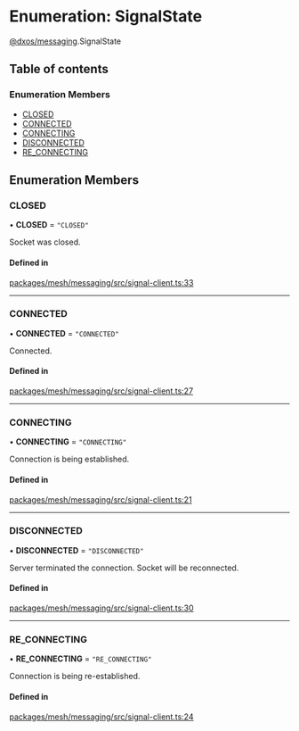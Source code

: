 # Enumeration: SignalState

[@dxos/messaging](../modules/dxos_messaging.md).SignalState

## Table of contents

### Enumeration Members

- [CLOSED](dxos_messaging.SignalState.md#closed)
- [CONNECTED](dxos_messaging.SignalState.md#connected)
- [CONNECTING](dxos_messaging.SignalState.md#connecting)
- [DISCONNECTED](dxos_messaging.SignalState.md#disconnected)
- [RE\_CONNECTING](dxos_messaging.SignalState.md#re_connecting)

## Enumeration Members

### CLOSED

• **CLOSED** = ``"CLOSED"``

Socket was closed.

#### Defined in

[packages/mesh/messaging/src/signal-client.ts:33](https://github.com/dxos/dxos/blob/32ae9b579/packages/mesh/messaging/src/signal-client.ts#L33)

___

### CONNECTED

• **CONNECTED** = ``"CONNECTED"``

Connected.

#### Defined in

[packages/mesh/messaging/src/signal-client.ts:27](https://github.com/dxos/dxos/blob/32ae9b579/packages/mesh/messaging/src/signal-client.ts#L27)

___

### CONNECTING

• **CONNECTING** = ``"CONNECTING"``

Connection is being established.

#### Defined in

[packages/mesh/messaging/src/signal-client.ts:21](https://github.com/dxos/dxos/blob/32ae9b579/packages/mesh/messaging/src/signal-client.ts#L21)

___

### DISCONNECTED

• **DISCONNECTED** = ``"DISCONNECTED"``

Server terminated the connection. Socket will be reconnected.

#### Defined in

[packages/mesh/messaging/src/signal-client.ts:30](https://github.com/dxos/dxos/blob/32ae9b579/packages/mesh/messaging/src/signal-client.ts#L30)

___

### RE\_CONNECTING

• **RE\_CONNECTING** = ``"RE_CONNECTING"``

Connection is being re-established.

#### Defined in

[packages/mesh/messaging/src/signal-client.ts:24](https://github.com/dxos/dxos/blob/32ae9b579/packages/mesh/messaging/src/signal-client.ts#L24)
